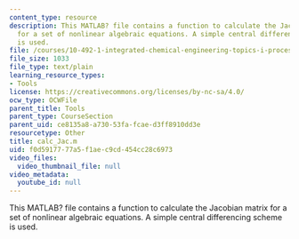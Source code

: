 ```yaml
---
content_type: resource
description: This MATLAB? file contains a function to calculate the Jacobian matrix
  for a set of nonlinear algebraic equations. A simple central differencing scheme
  is used.
file: /courses/10-492-1-integrated-chemical-engineering-topics-i-process-control-by-design-fall-2004/f0d5917777a5f1aec9cd454cc28c6973_calc_Jac.m
file_size: 1033
file_type: text/plain
learning_resource_types:
- Tools
license: https://creativecommons.org/licenses/by-nc-sa/4.0/
ocw_type: OCWFile
parent_title: Tools
parent_type: CourseSection
parent_uid: ce8135a8-a730-53fa-fcae-d3ff8910dd3e
resourcetype: Other
title: calc_Jac.m
uid: f0d59177-77a5-f1ae-c9cd-454cc28c6973
video_files:
  video_thumbnail_file: null
video_metadata:
  youtube_id: null
---
```

This MATLAB? file contains a function to calculate the Jacobian matrix for a set of nonlinear algebraic equations. A simple central differencing scheme is used.